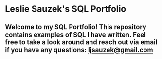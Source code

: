 # Leslie Sauzek's SQL Portfolio
## Welcome to my SQL Portfolio! This repository contains examples of SQL I have written. Feel free to take a look around and reach out via email if you have any questions: ljsauzek@gmail.com
